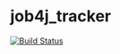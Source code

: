 # job4j_tracker
[![Build Status](https://travis-ci.org/DmitryF17/job4j_tracker.svg?branch=master)](https://travis-ci.org/DmitryF17/job4j_tracker)
